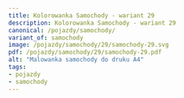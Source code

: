 ```yaml
---
title: Kolorowanka Samochody - wariant 29
description: Kolorowanka Samochody - wariant 29
canonical: /pojazdy/samochody/
variant_of: samochody
image: /pojazdy/samochody/29/samochody-29.svg
pdf: /pojazdy/samochody/29/samochody-29.pdf
alt: "Malowanka samochody do druku A4"
tags:
- pojazdy
- samochody
---
```


